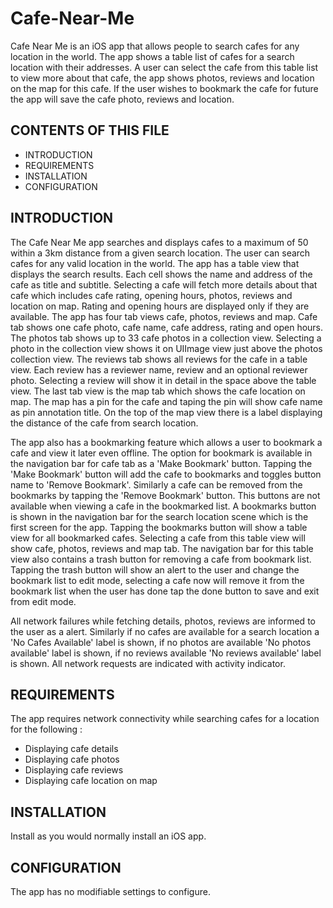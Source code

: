 # Cafe-Near-Me
Cafe Near Me is an iOS app that allows people to search cafes for any location in the world. The app shows a table list of cafes for a search location with their addresses. A user can select the cafe from this table list to view more about that cafe, the app shows photos, reviews and location on the map for this cafe. If the user wishes to bookmark the cafe for future the app will save the cafe photo, reviews and location. 

CONTENTS OF THIS FILE
---------------------

* INTRODUCTION
* REQUIREMENTS
* INSTALLATION
* CONFIGURATION


INTRODUCTION
------------

The Cafe Near Me app searches and displays cafes to a maximum of 50 within a 3km
distance from a given search location. The user can search cafes for any valid
location in the world. The app has a table view that displays the search
results. Each cell shows the name and address of the cafe as title and subtitle.
Selecting a cafe will fetch more details about that cafe which includes cafe
rating, opening hours, photos, reviews and location on map. Rating and opening
hours are displayed only if they are available. The app has four tab views cafe,
photos, reviews and map. Cafe tab shows one cafe photo, cafe name, cafe address,
rating and open hours. The photos tab shows up to 33 cafe photos in a collection
view. Selecting a photo in the collection view shows it on UIImage view just
above the photos collection view. The reviews tab shows all reviews for the cafe
in a table view. Each review has a reviewer name, review and an optional
reviewer photo. Selecting a review will show it in detail in the space above the
table view. The last tab view is the map tab which shows the cafe location on
map. The map has a pin for the cafe and taping the pin will show cafe name as
pin annotation title. On the top of the map view there is a label displaying the
distance of the cafe from search location.

The app also has a bookmarking feature which allows a user to bookmark a cafe
and view it later even offline. The option for bookmark is available in the
navigation bar for cafe tab as a 'Make Bookmark' button. Tapping the 'Make
Bookmark' button will add the cafe to bookmarks and toggles button name to
'Remove Bookmark'. Similarly a cafe can be removed from the bookmarks by tapping
the 'Remove Bookmark' button. This buttons are not available when viewing a cafe
in the bookmarked list. A bookmarks button is shown in the navigation bar for
the search location scene which is the first screen for the app. Tapping the
bookmarks button will show a table view for all bookmarked cafes. Selecting a
cafe from this table view will show cafe, photos, reviews and map tab.  The
navigation bar for this table view also contains a trash button for removing a
cafe from bookmark list. Tapping the trash button will show an alert to the user
and change the bookmark list to edit mode, selecting a cafe now will remove it
from the bookmark list when the user has done tap the done button to save and
exit from edit mode.

All network failures while fetching details, photos, reviews are informed to the
user as a alert. Similarly if no cafes are available for a search location a 'No
Cafes Available' label is shown, if no photos are available 'No photos
available' label is shown, if no reviews available 'No reviews available' label
is shown. All network requests are indicated with activity indicator.


REQUIREMENTS
------------

The app requires network connectivity while searching cafes for a location for
the following :

* Displaying cafe details
* Displaying cafe photos 
* Displaying cafe reviews
* Displaying cafe location on map


INSTALLATION
------------

Install as you would normally install an iOS app.


CONFIGURATION
-------------

The app has no modifiable settings to configure.
